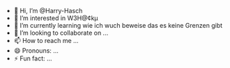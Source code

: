 - 👋 Hi, I’m @Harry-Hasch
- 👀 I’m interested in W3H@¢kμ
- 🌱 I’m currently learning wie ich wuch beweise das es keine Grenzen gibt
- 💞️ I’m looking to collaborate on ...
- 📫 How to reach me ...
- 😄 Pronouns: ...
- ⚡ Fun fact: ...

<!---
Harry-Hasch/Harry-Hasch is a ✨ special ✨ repository because its `README.md` (this file) appears on your GitHub profile.
You can click the Preview link to take a look at your changes.
--->
